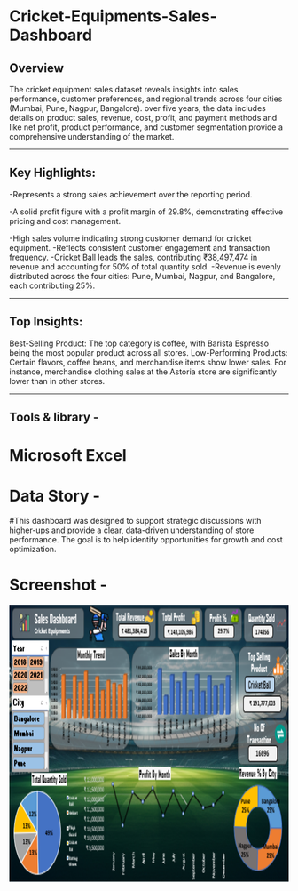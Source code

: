 # Cricket-Equipments-Sales-Dashboard
## Overview
The cricket equipment sales dataset reveals insights into sales performance, customer preferences, and regional trends across four cities (Mumbai, Pune, Nagpur, Bangalore). over five years, the data includes details on product sales, revenue, cost, profit, and payment methods and like net profit, product performance, and customer segmentation provide a comprehensive understanding of the market.

---

## Key Highlights:
-Represents a strong sales achievement over the reporting period.

-A solid profit figure with a profit margin of 29.8%, demonstrating effective pricing and cost management.

-High sales volume indicating strong customer demand for cricket equipment.
-Reflects consistent customer engagement and transaction frequency.
-Cricket Ball leads the sales, contributing ₹38,497,474 in revenue and accounting for 50% of total quantity sold.
-Revenue is evenly distributed across the four cities: Pune, Mumbai, Nagpur, and Bangalore, each contributing 25%.

---

## Top Insights:
Best-Selling Product: The top category is coffee, with Barista Espresso being the most popular product across all stores. Low-Performing Products: Certain flavors, coffee beans, and merchandise items show lower sales. For instance, merchandise clothing sales at the Astoria store are significantly lower than in other stores.

---
## Tools & library -
# Microsoft Excel



# Data Story -
#This dashboard was designed to support strategic discussions with higher-ups and provide a clear, data-driven understanding of store performance. The goal is to help identify opportunities for growth and cost optimization.

# Screenshot -

<img src="https://github.com/Devesh1745/Cricket-Equipments-Sales-Dashboard/blob/main/Dashboard.PNG" alt="myql-logo" width="1000" height="500"/>

